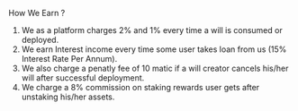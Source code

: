 How We Earn ?
1) We as a platform charges 2% and 1% every time a will is consumed or deployed.
2) We earn Interest income every time some user takes loan from us (15% Interest Rate Per Annum).
3) We also charge a penatly fee of 10 matic if a will creator cancels his/her will after successful deployment.
4) We charge a 8% commission on staking rewards user gets after unstaking his/her assets.
